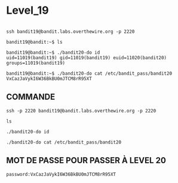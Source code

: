 # Level_19

```

ssh bandit19@bandit.labs.overthewire.org -p 2220

bandit19@bandit:~$ ls

bandit19@bandit:~$ ./bandit20-do id
uid=11019(bandit19) gid=11019(bandit19) euid=11020(bandit20) groups=11019(bandit19)

bandit19@bandit:~$ ./bandit20-do cat /etc/bandit_pass/bandit20
VxCazJaVykI6W36BkBU0mJTCM8rR95XT
```

## COMMANDE
```
ssh -p 2220 bandit19@bandit.labs.overthewire.org -p 2220

ls

./bandit20-do id

./bandit20-do cat /etc/bandit_pass/bandit20
```


## MOT DE PASSE POUR PASSER À LEVEL 20

```
password:VxCazJaVykI6W36BkBU0mJTCM8rR95XT
```